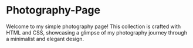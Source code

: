 # Photography-Page
Welcome to my simple photography page! This collection is crafted with HTML and CSS, showcasing a glimpse of my photography journey through a minimalist and elegant design.
